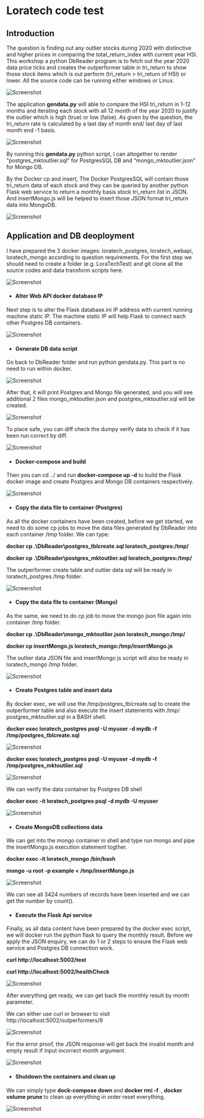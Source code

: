 # Loratech code test

<ins><h2>Introduction</h2></ins>

The question is finding out any outlier stocks during 2020 with distinctive and higher prices in comparing the total_return_index with current year HSI. This workshop a python DbReader program is to fetch out the year 2020 data price ticks and creates the outperformer table in tri_return to show those stock items which is out perform (tri_return > tri_return of HSI) or lower. All the source code can be running either windows or Linux.

![Screenshot](screenCap/LoraDBInfo.JPG)

The application <b>gendata.py</b> will able to compare the HSI tri_return in 1-12 months and iterating each stock with all 12 month of the year 2020 to justify the outlier which is high (true) or low (false). As given by the question, the tri_return rate is calculated by a last day of month end/ last day of last month end -1 basis.

![Screenshot](screenCap/gendata.JPG)

By running this <b>gendata.py</b> python script, I can altogether to render “postgres_mktoutlier.sql” for PostgresSQL DB and “mongo_mktoutlier.json” for Mongo DB.

By the Docker cp and insert, The Docker PostgresSQL will contain those tri_return data of each stock and they can be queried by another python Flask web service to return a monthly basis stock tri_return list in JSON. And insertMongo.js will be helped to insert those JSON format tri_return data into MongoDB.

![Screenshot](screenCap/insertMongo.JPG)

<ins><h2>Application and DB deoployment</h2></ins>

I have prepared the 3 docker images: loratech_postgres, loratech_webapi, loratech_mongo according to question requirements. For the first step we should need to create a folder (e.g. LoraTechTest) and git clone all the source codes and data transform scripts here. 

![Screenshot](screenCap/Containerls.jpeg)

- <h4>Alter Web API docker database IP</h4>

Next step is to alter the Flask database.ini IP address with current running machine static IP. The machine static IP will help Flask to connect each other Postgres DB containers.

![Screenshot](screenCap/flask_dbIP.JPG)

- <h4>Generate DB data script </h4>

Go back to DbReader folder and run python gendata.py. This part is no need to run within docker.

![Screenshot](screenCap/python_rungendata.JPG)

After that, it will print Postgres and Mongo file generated, and you will see additional 2 files mongo_mktoutlier.json and postgres_mktoutlier.sql will be created. 

![Screenshot](screenCap/sqlfileresult.JPG)

To place safe, you can diff check the dumpy verify data to check if it has been run correct by diff.

![Screenshot](screenCap/diffdata.JPG)

- <h4>Docker-compose and build </h4>

Then you can cd ../ and run <b>docker-compose up -d</B> to build the Flask docker image and create Postgres and Mongo DB containers respectively. 

![Screenshot](screenCap/fullContainerBuild.JPG)

- <h4>Copy the data file to container (Postgres) </h4>

As all the docker containers have been created, before we get started, we need to do some cp jobs to move the data files generated by DbReader into each container /tmp folder. We can type:

<b> docker cp .\DbReader\postgres_tblcreate.sql loratech_postgres:/tmp/    </b><p>
<b> docker cp .\DbReader\postgres_mktoutlier.sql loratech_postgres:/tmp/   </b>

The outperformer create table and outlier data sql will be ready in loratech_postgres /tmp folder.

![Screenshot](screenCap/docker_cpPostgres.JPG)


- <h4>Copy the data file to container (Mongo) </h4>

As the same, we need to do cp job to move the mongo json file again into container /tmp folder.

<b> docker cp .\DbReader\mongo_mktoutlier.json loratech_mongo:/tmp/  </b> <p>
<b> docker cp insertMongo.js loratech_mongo:/tmp/insertMongo.js      </b>

The outlier data JSON file and insertMongo js script will also be ready in loratech_mongo /tmp folder. 

![Screenshot](screenCap/docker_cpMongo.JPG)


- <h4> Create Postgres table and insert data </h4>

By docker exec, we will use the /tmp/postgres_tblcreate.sql to create the outperformer table and also execute the insert statements with /tmp/ postgres_mktoutlier.sql in a BASH shell.

<b> docker exec loratech_postgres psql -U myuser -d mydb -f /tmp/postgres_tblcreate.sql </b><p>
  
![Screenshot](screenCap/postgres_createtbl.JPG)
  
<b> docker exec loratech_postgres psql -U myuser -d mydb -f /tmp/postgres_mktoutlier.sql </b><p>
  
![Screenshot](screenCap/postgres_insertdata.JPG)
  
We can verify the data container by Postgres DB shell 

<b> docker exec -it loratech_postgres psql -d mydb -U myuser </b> <p>
  
![Screenshot](screenCap/postgres_Shell.JPG)
  
- <h4> Create MongoDB collections data </h4>

We can get into the mongo container in shell and type run mongo and pipe the insertMongo.js execution statement togther. 

<b> docker exec -it loratech_mongo /bin/bash </b> <p>

  <b> mongo -u root -p example < /tmp/insertMongo.js </b> <p>
    
![Screenshot](screenCap/Mongo_insert.JPG)

We can see all 3424 numbers of records have been inserted and we can get the number by count().
    
- <h4> Execute the Flask Api service </h4>

Finally, as all data content have been prepared by the docker exec script, we will docker run the python flask to query the monthly result.  Before we apply the JSON enquiry, we can do 1 or 2 steps to ensure the Flask web service and Postgres DB connection work.

<b> curl http://localhost:5002/test </b><p>
<b> curl http://localhost:5002/healthCheck </b>

![Screenshot](screenCap/healthCheck.JPG)
  
After everything get ready, we can get back the monthly result by month parameter.

We can either use curl or browser to visit http://localhost:5002/outperformers/9

![Screenshot](screenCap/outperform_enquiry.JPG)

For the error proof, the JSON response will get back the invalid month and empty result if input incorrect month argument.

![Screenshot](screenCap/error_month.JPG)

- <h4> Shutdown the containers and clean up </h4>

We can simply type <b> dock-compose down </b> and <b> docker rmi -f <image ID> </b>, <b> docker volume prune </b> to clean up everything in order reset everything.

![Screenshot](screenCap/cleanup.JPG)

